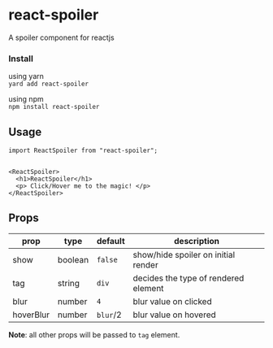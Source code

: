 # react-spoiler
A spoiler component for reactjs

### Install
using yarn  
`yard add react-spoiler`

using npm  
`npm install react-spoiler`


## Usage

```
import ReactSpoiler from "react-spoiler";


<ReactSpoiler>
  <h1>ReactSpoiler</h1>
  <p> Click/Hover me to the magic! </p>
</ReactSpoiler>

```

## Props

| prop  |  type | default   | description  |  
|---|---|---|---|    
| show  | boolean  | `false`   |  show/hide spoiler on initial render  |    
| tag  | string  | `div`  | decides the type of rendered element |   
| blur  | number  | `4`  | blur value on clicked |   
| hoverBlur  | number  | `blur`/2   | blur value on hovered |   

**Note**: all other props will be passed to `tag` element.
